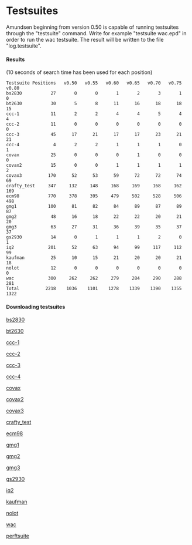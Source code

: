 
# Testsuites

Amundsen beginning from version 0.50 is capable of running testsuites through the "testsuite" command. Write for example "testsuite wac.epd" in order to run the wac testsuite. The result will be written to the file "log.testsuite".

#### Results

(10 seconds of search time has been used for each position)

```
Testsuite Positions   v0.50   v0.55   v0.60   v0.65   v0.70   v0.75   v0.80
bs2830           27       0       0       1       2       3       1       0
bt2630           30       5       8      11      16      18      18      15
ccc-1            11       2       2       4       4       5       4       4
ccc-2            11       0       0       0       0       0       0       0
ccc-3            45      17      21      17      17      23      21      21
ccc-4             4       2       2       1       1       1       0       1
covax            25       0       0       0       1       0       0       0
covax2           15       0       0       1       1       1       1       2
covax3          170      52      53      59      72      72      74      69
crafty_test     347     132     148     168     169     168     162     169
ecm98           770     378     395     479     502     528     506     498
gmg1            100      81      82      84      89      87      89      87
gmg2             48      16      18      22      22      20      21      20
gmg3             63      27      31      36      39      35      37      37
gs2930           14       0       1       1       1       2       0       1
iq2             201      52      63      94      99     117     112      99
kaufman          25      10      15      21      20      20      21      18
nolot            12       0       0       0       0       0       0       0
wac             300     262     262     279     284     290     288     281
Total          2218    1036    1101    1278    1339    1390    1355    1322

```
#### Downloading testsuites

[bs2830](https://github.com/johnbergbom/Amundsen/blob/master/testsuites/bs2830.epd)

[bt2630](https://github.com/johnbergbom/Amundsen/blob/master/testsuites/bt2630.epd)

[ccc-1](https://github.com/johnbergbom/Amundsen/blob/master/testsuites/ccc-1.epd)

[ccc-2](https://github.com/johnbergbom/Amundsen/blob/master/testsuites/ccc-2.epd)

[ccc-3](https://github.com/johnbergbom/Amundsen/blob/master/testsuites/ccc-3.epd)

[ccc-4](https://github.com/johnbergbom/Amundsen/blob/master/testsuites/ccc-4.epd)

[covax](https://github.com/johnbergbom/Amundsen/blob/master/testsuites/covax.epd)

[covax2](https://github.com/johnbergbom/Amundsen/blob/master/testsuites/covax2.epd)

[covax3](https://github.com/johnbergbom/Amundsen/blob/master/testsuites/covax3.epd)

[crafty_test](https://github.com/johnbergbom/Amundsen/blob/master/testsuites/crafty_test.epd)

[ecm98](https://github.com/johnbergbom/Amundsen/blob/master/testsuites/ecm98.epd)

[gmg1](https://github.com/johnbergbom/Amundsen/blob/master/testsuites/gmg1.epd)

[gmg2](https://github.com/johnbergbom/Amundsen/blob/master/testsuites/gmg2.epd)

[gmg3](https://github.com/johnbergbom/Amundsen/blob/master/testsuites/gmg3.epd)

[gs2930](https://github.com/johnbergbom/Amundsen/blob/master/testsuites/gs2930.epd)

[iq2](https://github.com/johnbergbom/Amundsen/blob/master/testsuites/iq2.epd)

[kaufman](https://github.com/johnbergbom/Amundsen/blob/master/testsuites/kaufman.epd)

[nolot](https://github.com/johnbergbom/Amundsen/blob/master/testsuites/nolot.epd)

[wac](https://github.com/johnbergbom/Amundsen/blob/master/testsuites/wac.epd)

[perftsuite](https://github.com/johnbergbom/Amundsen/blob/master/testsuites/perftsuite.epd)
